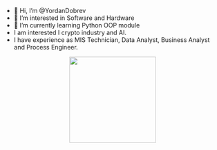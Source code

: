 - 👋 Hi, I’m @YordanDobrev
- 👀 I’m interested in Software and Hardware
- 🌱 I’m currently learning Python OOP module
- I am interested I crypto industry and AI.
- I have experience as MIS Technician, Data Analyst, Business Analyst and Process Engineer.
<p align="center">
<img
src='https://github.com/YordanDobrev/GIF/assets/145679398/a6960aaa-5a50-4c1f-b60e-91884c6529fc'
width="200" height="200"/>
</p>